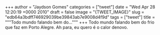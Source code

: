 
+++
author = "Jaydson Gomes"
categories = ["tweet"]
date = "Wed Apr 28 12:20:19 +0000 2010"
draft = false
image = "{TWEET_IMAGE}"
slug = "edb64a3bdff746929039be39843ab7e9008d4f9d"
tags = ["tweet"]
title = """Todo mundo falando bem do..."""
+++
Todo mundo falando bem do frio que faz em Porto Alegre. Ah para, eu quero é o calor denovo.
